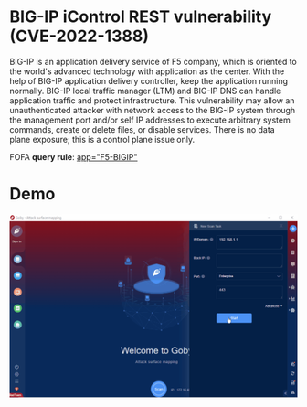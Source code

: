 
# BIG-IP iControl REST vulnerability (CVE-2022-1388)

BIG-IP is an application delivery service of F5 company, which is oriented to the world's advanced technology with application as the center.&nbsp;With the help of BIG-IP application delivery controller, keep the application running normally.&nbsp;BIG-IP local traffic manager (LTM) and BIG-IP DNS can handle application traffic and protect infrastructure. This vulnerability may allow an unauthenticated attacker with network access to the BIG-IP system through the management port and/or self IP addresses to execute arbitrary system commands, create or delete files, or disable services. There is no data plane exposure; this is a control plane issue only.

FOFA **query rule**: [app="F5-BIGIP"](https://fofapro.com/result?qbase64=YXBwPSJGNS1CSUdJUCI%3D)

# Demo

![CVE-2022-1388](CVE-2022-1388.gif)
